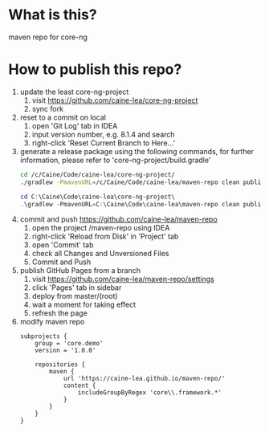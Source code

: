 # What is this?

maven repo for core-ng

# How to publish this repo?

1. update the least core-ng-project
   1. visit https://github.com/caine-lea/core-ng-project
   2. sync fork
2. reset to a commit on local
   1. open 'Git Log' tab in IDEA
   2. input version number, e.g. 8.1.4 and search
   3. right-click 'Reset Current Branch to Here...'
3. generate a release package using the following commands, for further information, please refer to 'core-ng-project/build.gradle'
   ```BASH
   cd /c/Caine/Code/caine-lea/core-ng-project/
   ./gradlew -PmavenURL=/c/Caine/Code/caine-lea/maven-repo clean publish
   ```
   ```PowerShell
   cd C:\Caine\Code\caine-lea\core-ng-project\
   .\gradlew -PmavenURL=C:\Caine\Code\caine-lea\maven-repo clean publish
   ```
4. commit and push https://github.com/caine-lea/maven-repo
   1. open the project /maven-repo using IDEA
   2. right-click 'Reload from Disk' in 'Project' tab
   3. open 'Commit' tab
   4. check all Changes and Unversioned Files
   5. Commit and Push
5. publish GitHub Pages from a branch
   1. visit https://github.com/caine-lea/maven-repo/settings
   2. click 'Pages' tab in sidebar
   3. deploy from master/(root)
   4. wait a moment for taking effect
   5. refresh the page
6. modify maven repo
   ```
   subprojects {
       group = 'core.demo'
       version = '1.0.0'
   
       repositories {
           maven {
               url 'https://caine-lea.github.io/maven-repo/'
               content {
                   includeGroupByRegex 'core\\.framework.*'
               }
           }
       }
   }
   ```